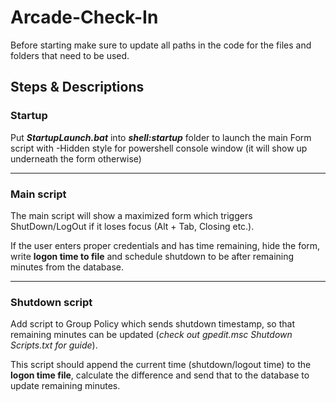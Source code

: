 # Arcade-Check-In

Before starting make sure to update all paths in the code for the files and folders that need to be used.

## Steps & Descriptions

### Startup
Put **_StartupLaunch.bat_** into **_shell:startup_** folder to launch the main Form script with -Hidden style for powershell console window (it will show up underneath the form otherwise)

---

### Main script
The main script will show a maximized form which triggers ShutDown/LogOut if it loses focus (Alt + Tab, Closing etc.). 

If the user enters proper credentials and has time remaining, hide the form, write **logon time to file** and schedule shutdown to be after remaining minutes from the database.

---

### Shutdown script
Add script to Group Policy which sends shutdown timestamp, so that remaining minutes can be updated (_check out gpedit.msc Shutdown Scripts.txt for guide_). 

This script should append the current time (shutdown/logout time) to the **logon time file**, calculate the difference and send that to the database to update remaining minutes.
